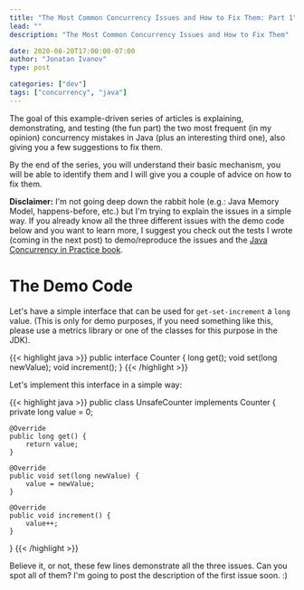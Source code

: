```yaml
---
title: "The Most Common Concurrency Issues and How to Fix Them: Part 1"
lead: ""
description: "The Most Common Concurrency Issues and How to Fix Them"

date: 2020-08-20T17:00:00-07:00
author: "Jonatan Ivanov"
type: post

categories: ["dev"]
tags: ["concurrency", "java"]
---
```


The goal of this example-driven series of articles is explaining, demonstrating, and testing (the fun part) the two most frequent (in my opinion) concurrency mistakes in Java (plus an interesting third one), also giving you a few suggestions to fix them.

By the end of the series, you will understand their basic mechanism, you will be able to identify them and I will give you a couple of advice on how to fix them.
<!--more-->

**Disclaimer:** I'm not going deep down the rabbit hole (e.g.: Java Memory Model, happens-before, etc.) but I'm trying to explain the issues in a simple way. If you already know all the three different issues with the demo code below and you want to learn more, I suggest you check out the tests I wrote (coming in the next post) to demo/reproduce the issues and the [Java Concurrency in Practice book](https://jcip.net/).

# The Demo Code

Let's have a simple interface that can be used for `get-set-increment` a `long` value.
(This is only for demo purposes, if you need something like this, please use a metrics library or one of the classes for this purpose in the JDK).

{{< highlight java >}}
public interface Counter {
    long get();
    void set(long newValue);
    void increment();
}
{{< /highlight >}}

Let's implement this interface in a simple way:

{{< highlight java >}}
public class UnsafeCounter implements Counter {
    private long value = 0;

    @Override
    public long get() {
        return value;
    }

    @Override
    public void set(long newValue) {
        value = newValue;
    }

    @Override
    public void increment() {
        value++;
    }
}
{{< /highlight >}}

Believe it, or not, these few lines demonstrate all the three issues. Can you spot all of them?
I'm going to post the description of the first issue soon. :)
